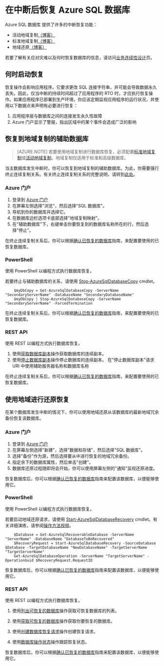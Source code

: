 <properties 
   pageTitle="SQL 数据库 灾难恢复" 
   description="了解在发生区域性的数据中心中断或故障后，如何使用 Azure SQL 数据库 地域复制和地域还原功能来恢复数据库。" 
   services="sql-database" 
   documentationCenter="" 
   authors="elfisher" 
   manager="jeffreyg" 
   editor="monicar"/>

<tags
   ms.service="sql-database"
   ms.devlang="NA"
   ms.topic="article"
   ms.tgt_pltfrm="NA"
   ms.workload="data-management" 
   ms.date="04/13/2015"
   wacn.date="05/25/2015" 
   ms.author="elfish"/>

# 在中断后恢复 Azure SQL 数据库

Azure SQL 数据库 提供了许多的中断恢复功能：

- 活动地域复制[（博客）](http://azure.microsoft.com/blog/2014/07/12/spotlight-on-sql-database-active-geo-replication)
- 标准地域复制[（博客）](http://azure.microsoft.com/blog/2014/09/03/azure-sql-database-standard-geo-replication)
- 地域还原[（博客）](http://azure.microsoft.com/blog/2014/09/13/azure-sql-database-geo-restore)

若要了解有关应对灾难以及何时恢复数据库的信息，请访问[业务连续性设计](sql-database-business-continuity-design)页。 

## 何时启动恢复 

恢复操作会影响应用程序。它要求更改 SQL 连接字符串，并可能会导致数据永久丢失。因此，仅当中断的持续时间超过了应用程序的 RTO 时，才应执行恢复操作。如果应用程序已部署到生产环境，你应该定期监视应用程序的运行状况，并使用以下数据点来声明有必要进行恢复：

1. 应用程序层与数据库之间的连接发生永久性故障
2. Azure 门户显示了警报，指出区域中的某个事件会造成广泛的影响

## 恢复到地域复制的辅助数据库
> [AZURE.NOTE] 若要使用地域复制进行数据库恢复，必须配置[标准地域复制](https://msdn.microsoft.com/zh-cn/library/azure/dn758204.aspx)或[活动地域复制](https://msdn.microsoft.com/zh-cn/library/azure/dn741339.aspx)。地域复制仅适用于标准和高级数据库。 

当主数据库发生中断时，你可以恢复到地域复制的辅助数据库。为此，你需要强行终止连续复制关系。有关终止连续复制关系的完整说明，请转到[此处](https://msdn.microsoft.com/zh-cn/library/azure/dn741323.aspx)。 



### Azure 门户
1. 登录到 [Azure 门户](https://manage.windowsazure.cn)
2. 在屏幕左侧选择"浏览"，然后选择"SQL 数据库"。
3. 导航到你的数据库并选择它。 
4. 在数据库边栏选项卡底部选择"地域复制映射"。
4. 在"辅助数据库"下，右键单击你要恢复到的数据库名称所在的行，然后选择"停止"。

在终止连续复制关系后，你可以根据[确认已恢复的数据库](sql-database-recovered-finalize)指南，来配置要使用的已恢复数据库。
### PowerShell
使用 PowerShell 以编程方式执行数据库恢复。

若要终止与辅助数据库的关系，请使用 [Stop-AzureSqlDatabaseCopy](https://msdn.microsoft.com/zh-cn/library/dn720223) cmdlet。
		
		$myDbCopy = Get-AzureSqlDatabaseCopy -ServerName "SecondaryServerName" -DatabaseName "SecondaryDatabaseName"
		$myDbCopy | Stop-AzureSqlDatabaseCopy -ServerName "SecondaryServerName" -ForcedTermination
		 
在终止连续复制关系后，你可以根据[确认已恢复的数据库](sql-database-recovered-finalize)指南，来配置要使用的已恢复数据库。
### REST API 
使用 REST 以编程方式执行数据库恢复。

1. 使用[获取数据库副本](https://msdn.microsoft.com/zh-cn/library/azure/dn509570.aspx)操作获取数据库的连续副本。
2. 使用[停止数据库副本](https://msdn.microsoft.com/zh-cn/library/azure/dn509573.aspx)操作停止数据库的连续副本。
在"停止数据库副本"请求 URI 中使用辅助服务器名称和数据库名称

 在终止连续复制关系后，你可以根据[确认已恢复的数据库](sql-database-recovered-finalize)指南，来配置要使用的已恢复数据库。
## 使用地域进行还原恢复

在某个数据库发生中断的情况下，你可以使用地域还原从该数据库的最新地域冗余备份恢复该数据库。 

### Azure 门户
1. 登录到 [Azure 门户](https://manage.windowsazure.cn)
2. 在屏幕左侧选择"新建"，选择"数据和存储"，然后选择"SQL 数据库"。
2. 选择"备份"作为源，然后选择要从中进行恢复的地域冗余备份。
3. 指定余下的数据库属性，然后单击"创建"。
4. 数据库还原过程随即将会开始，你可以使用屏幕左侧的"通知"监视还原进度。

恢复数据库后，你可以根据[确认已恢复的数据库](sql-database-recovered-finalize)指南来配置该数据库，以便能够使用它。
### PowerShell 
使用 PowerShell 以编程方式执行数据库恢复。

若要启动地域还原请求，请使用 [Start-AzureSqlDatabaseRecovery](https://msdn.microsoft.com/zh-cn/library/azure/dn720224.aspx) cmdlet。有关详细演练，请参阅[操作方法视频](http://azure.microsoft.com/documentation/videos/restore-a-sql-database-using-geo-restore-with-microsoft-azure-powershell)。

		$Database = Get-AzureSqlRecoverableDatabase -ServerName "ServerName" -DatabaseName "DatabaseToBeRecovered"
		$RecoveryRequest = Start-AzureSqlDatabaseRecovery -SourceDatabase $Database -TargetDatabaseName "NewDatabaseName" -TargetServerName "TargetServerName"
		Get-AzureSqlDatabaseOperation -ServerName "TargetServerName" -OperationGuid $RecoveryRequest.RequestID

恢复数据库后，你可以根据[确认已恢复的数据库](sql-database-recovered-finalize)指南来配置该数据库，以便能够使用它。
### REST API 

使用 REST 以编程方式执行数据库恢复。

1.	使用[列出可恢复的数据库](http://msdn.microsoft.com/zh-cn/library/azure/dn800984.aspx)操作获取可恢复数据库的列表。
	
2.	使用[获取可恢复的数据库](http://msdn.microsoft.com/zh-cn/library/azure/dn800985.aspx)操作获取你要恢复的数据库。
	
3.	使用[创建数据库恢复请求](http://msdn.microsoft.com/zh-cn/library/azure/dn800986.aspx)操作创建恢复请求。
	
4.	使用[数据库操作状态](http://msdn.microsoft.com/zh-cn/library/azure/dn720371.aspx)操作跟踪恢复状态。

恢复数据库后，你可以根据[确认已恢复的数据库](sql-database-recovered-finalize)指南来配置该数据库，以便能够使用它。

<!--HONumber=55-->